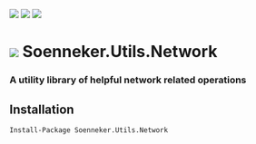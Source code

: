[![](https://img.shields.io/nuget/v/Soenneker.Utils.Network.svg?style=for-the-badge)](https://www.nuget.org/packages/Soenneker.Utils.Network/)
[![](https://img.shields.io/github/actions/workflow/status/soenneker/soenneker.utils.network/publish.yml?style=for-the-badge)](https://github.com/soenneker/soenneker.utils.network/actions/workflows/publish.yml)
[![](https://img.shields.io/nuget/dt/Soenneker.Utils.Network.svg?style=for-the-badge)](https://www.nuget.org/packages/Soenneker.Utils.Network/)

# ![](https://user-images.githubusercontent.com/4441470/224455560-91ed3ee7-f510-4041-a8d2-3fc093025112.png) Soenneker.Utils.Network
### A utility library of helpful network related operations

## Installation

```
Install-Package Soenneker.Utils.Network
```
